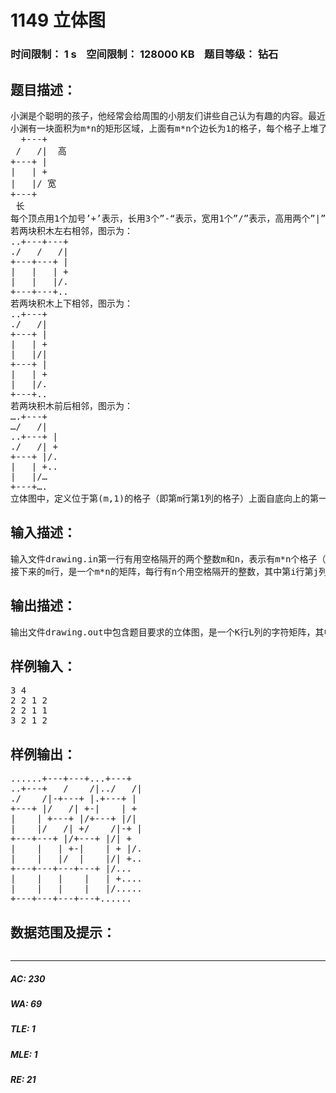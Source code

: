 # 1149 立体图   
### 时间限制： 1 s&nbsp;&nbsp;&nbsp;&nbsp;空间限制： 128000 KB&nbsp;&nbsp;&nbsp;&nbsp;题目等级： 钻石  
## 题目描述：  

<pre>
小渊是个聪明的孩子，他经常会给周围的小朋友们讲些自己认为有趣的内容。最近，他准备给小朋友们讲解立体图，请你帮他画出立体图。
小渊有一块面积为m*n的矩形区域，上面有m*n个边长为1的格子，每个格子上堆了一些同样大小的吉姆（积木的长宽高都是1），小渊想请你打印出这些格子的立体图。我们定义每个积木为如下格式，并且不会做任何翻转旋转，只会严格以这一种形式摆放：
  +---+
 /   /|  高
+---+ |
|   | +
|   |/ 宽
+---+
 长
每个顶点用1个加号’+’表示，长用3个”-“表示，宽用1个”/”表示，高用两个”|”表示。字符’+’ ‘-‘’/’ ‘|’的ASCII码分别为43，45，47，124。字符’.’（ASCII码46）需要作为背景输出，即立体图里的空白部分需要用’.’代替。立体图的画法如下面的规则：
若两块积木左右相邻，图示为：
..+---+---+
./   /   /|
+---+---+ |
|   |   | +
|   |   |/.
+---+---+..
若两块积木上下相邻，图示为：
..+---+
./   /|
+---+ |
|   | +
|   |/|
+---+ |
|   | +
|   |/.
+---+..
若两块积木前后相邻，图示为：
….+---+
…/   /|
..+---+ |
./   /| +
+---+ |/.
|   | +..
|   |/…
+---+….
立体图中，定义位于第(m,1)的格子（即第m行第1列的格子）上面自底向上的第一块积木（即最下面的一块积木）的左下角顶点为整张图最左下角的点。
</pre>
  
  
## 输入描述：  

<pre>
输入文件drawing.in第一行有用空格隔开的两个整数m和n，表示有m*n个格子（1<=m，n<=50）。
接下来的m行，是一个m*n的矩阵，每行有n个用空格隔开的整数，其中第i行第j列上的整数表示第i行第j列的格子上摞有多少个积木（1<=每个格子上的积木数<=100）。
</pre>
  
  
## 输出描述：  

<pre>
输出文件drawing.out中包含题目要求的立体图，是一个K行L列的字符矩阵，其中K和L表示最少需要K行L列才能按规定输出立体图。
</pre>
  
  
## 样例输入：  

<pre>
3 4
2 2 1 2
2 2 1 1
3 2 1 2
</pre>
  
  
## 样例输出：  

<pre>
......+---+---+...+---+
..+---+   /    /|../   /|
./    /|-+---+ |.+---+ |
+---+ |/   /| +-|    | +
|    | +---+ |/+---+ |/|
|    |/   /| +/    /|-+ |
+---+---+ |/+---+ |/| +
|    |   | +-|    | + |/.
|    |   |/  |    |/| +..
+---+---+---+---+ |/...
|    |   |    |   | +....
|    |   |    |   |/.....
+---+---+---+---+......
</pre>
  
  
## 数据范围及提示：  

<pre>
</pre>
  
  
***  

##### AC: 230  
##### WA: 69  
##### TLE: 1  
##### MLE: 1  
##### RE: 21  
